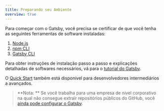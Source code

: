 ```yaml
---
title: Preparando seu Ambiente
overview: true
---
```


Para começar com o Gatsby, você precisa se certificar de que você tenha as seguintes ferramentas de software instaladas: 

1.  [Node.js](/tutorial/part-zero/#-install-nodejs-and-npm)
2.  [npm CLI](/tutorial/part-zero/#check-your-nodejs-installation)
3.  [Gatsby CLI](/tutorial/part-zero/#using-the-gatsby-cli)

Para obter instruções de instalação passo a passo e explicações detalhadas de softwares necessários, vá para o [tutorial do Gatsby](/tutorial/part-zero/).

O [Quick Start](/docs/quick-start/) também está disponível para desenvolvedores intermediários a avançados.

> **Nota: ** Se você trabalha para uma empresa de nível corporativo na qual não consegue extrair repositórios públicos do GitHub, você [ainda pode configurar o Gatsby](/docs/setting-up-gatsby-without-gatsby-new/).
